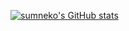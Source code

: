 [![sumneko's GitHub stats](https://github-readme-stats.vercel.app/api?username=sumneko&cache_seconds=7200&show_icons=true&include_all_commits=true&count_private=true)](https://github.com/sumneko)

